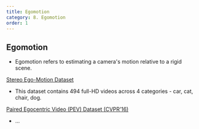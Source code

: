 ```yaml
---
title: Egomotion
category: 8. Egomotion
order: 1
---
```


## Egomotion

* Egomotion refers to estimating a camera's motion relative to a rigid scene.

[Stereo Ego-Motion Dataset](https://lmb.informatik.uni-freiburg.de/resources/datasets/StereoEgomotion/)
- This dataset contains 494 full-HD videos across 4 categories - car, cat, chair, dog. 

[Paired Egocentric Video (PEV) Dataset (CVPR’16)](https://www.ut-vision.org/datasets/)
- ...